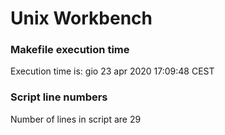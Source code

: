# Unix Workbench

### Makefile execution time
Execution time is: gio 23 apr 2020 17:09:48 CEST

### Script line numbers
Number of lines in script are 29

